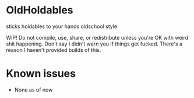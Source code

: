 # OldHoldables
 sticks holdables to your hands oldschool style

WIP! Do not compile, use, share, or redistribute unless you're OK with weird shit happening. Don't say I didn't warn you if things get fucked. There's a reason I haven't provided builds of this.

# Known issues
- None as of now